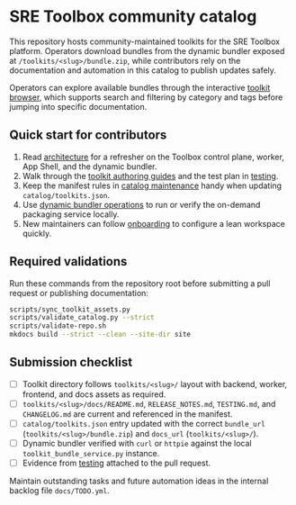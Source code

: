 # SRE Toolbox community catalog

This repository hosts community-maintained toolkits for the SRE Toolbox
platform. Operators download bundles from the dynamic bundler exposed at
`/toolkits/<slug>/bundle.zip`, while contributors rely on the documentation and
automation in this catalog to publish updates safely.

Operators can explore available bundles through the interactive
[toolkit browser](toolkit-browser.md), which supports search and filtering by
category and tags before jumping into specific documentation.

## Quick start for contributors

1. Read [architecture](architecture.md) for a refresher on the Toolbox control
   plane, worker, App Shell, and the dynamic bundler.
2. Walk through the [toolkit authoring guides](toolkit-authoring/overview.md)
   and the test plan in [testing](testing.md).
3. Keep the manifest rules in [catalog maintenance](catalog.md) handy when
   updating `catalog/toolkits.json`.
4. Use [dynamic bundler operations](bundler.md) to run or verify the on-demand
   packaging service locally.
5. New maintainers can follow [onboarding](onboarding.md) to configure a lean
   workspace quickly.

## Required validations

Run these commands from the repository root before submitting a pull request or
publishing documentation:

```bash
scripts/sync_toolkit_assets.py
scripts/validate_catalog.py --strict
scripts/validate-repo.sh
mkdocs build --strict --clean --site-dir site
```

## Submission checklist

- [ ] Toolkit directory follows `toolkits/<slug>/` layout with backend, worker,
      frontend, and docs assets as required.
- [ ] `toolkits/<slug>/docs/README.md`, `RELEASE_NOTES.md`, `TESTING.md`, and
      `CHANGELOG.md` are current and referenced in the manifest.
- [ ] `catalog/toolkits.json` entry updated with the correct `bundle_url`
      (`toolkits/<slug>/bundle.zip`) and `docs_url` (`toolkits/<slug>/`).
- [ ] Dynamic bundler verified with `curl` or `httpie` against the local
      `toolkit_bundle_service.py` instance.
- [ ] Evidence from [testing](testing.md) attached to the pull request.

Maintain outstanding tasks and future automation ideas in the internal
backlog file `docs/TODO.yml`.
